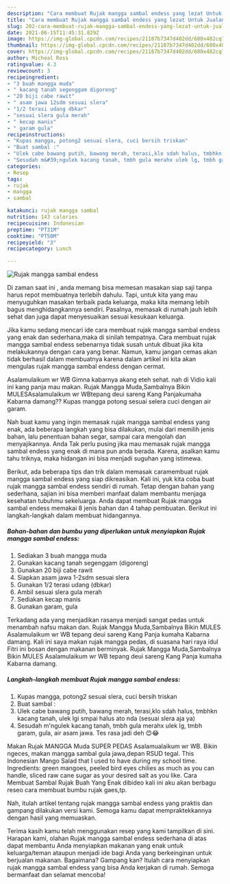 ```yaml
---
description: "Cara membuat Rujak mangga sambal endess yang lezat Untuk Jualan"
title: "Cara membuat Rujak mangga sambal endess yang lezat Untuk Jualan"
slug: 202-cara-membuat-rujak-mangga-sambal-endess-yang-lezat-untuk-jualan
date: 2021-06-15T11:45:31.829Z
image: https://img-global.cpcdn.com/recipes/21187b7347d402dd/680x482cq70/rujak-mangga-sambal-endess-foto-resep-utama.jpg
thumbnail: https://img-global.cpcdn.com/recipes/21187b7347d402dd/680x482cq70/rujak-mangga-sambal-endess-foto-resep-utama.jpg
cover: https://img-global.cpcdn.com/recipes/21187b7347d402dd/680x482cq70/rujak-mangga-sambal-endess-foto-resep-utama.jpg
author: Micheal Ross
ratingvalue: 4.3
reviewcount: 3
recipeingredient:
- "3 buah mangga muda"
- " kacang tanah segenggam digoreng"
- "20 biji cabe rawit"
- " asam jawa 12sdm sesuai slera"
- "1/2 terasi udang dbkar"
- "sesuai slera gula merah"
- " kecap manis"
- " garam gula"
recipeinstructions:
- "Kupas mangga, potong2 sesuai slera, cuci bersih triskan"
- "Buat sambal :"
- "Ulek cabe bawang putih, bawang merah, terasi,klo sdah halus, tmbhkn kacang tanah, ulek lgi smpai halus ato nda (sesuai slera aja ya)"
- "Sesudah m&#39;ngulek kacang tanah, tmbh gula merahx ulek lg, tmbh garam, gula, air asam jawa. Tes rasa jadi deh 😊😂"
categories:
- Resep
tags:
- rujak
- mangga
- sambal

katakunci: rujak mangga sambal 
nutrition: 143 calories
recipecuisine: Indonesian
preptime: "PT31M"
cooktime: "PT50M"
recipeyield: "3"
recipecategory: Lunch

---
```



![Rujak mangga sambal endess](https://img-global.cpcdn.com/recipes/21187b7347d402dd/680x482cq70/rujak-mangga-sambal-endess-foto-resep-utama.jpg)

Di zaman  saat ini , anda memang bisa memesan masakan siap saji tanpa harus repot membuatnya terlebih dahulu. Tapi, untuk kita yang mau menyuguhkan masakan terbaik pada keluarga, maka kita memang lebih bagus menghidangkannya sendiri. Pasalnya, memasak di rumah jauh lebih sehat dan juga dapat menyesuaikan sesuai kesukaan keluarga.

Jika kamu sedang mencari ide cara membuat rujak mangga sambal endess yang enak dan sederhana,maka di sinilah tempatnya. Cara membuat rujak mangga sambal endess  sebenarnya tidak susah untuk dibuat jika kita melakukannya dengan cara yang benar. Namun, kamu jangan cemas akan tidak berhasil dalam membuatnya 
karena dalam artikel ini kita akan mengulas rujak mangga sambal endess dengan cermat.  

Asalamulaikum wr WB Gimna kabarnya akang eteh sehat. nah di Vidio kali ini kang panja mau makan. Rujak Mangga Muda,Sambalnya Bikin MULESAsalamulaikum wr WBtepang deui sareng Kang Panjakumaha Kabarna damang?? Kupas mangga potong sesuai selera cuci dengan air garam.

Nah buat kamu yang ingin memasak rujak mangga sambal endess yang enak, ada beberapa langkah yang bisa dilakukan, mulai dari memilih jenis bahan, lalu penentuan bahan segar, sampai cara mengolah dan menyajikannya. Anda Tak perlu pusing jika mau memasak rujak mangga sambal endess yang enak di mana pun anda berada. Karena, asalkan kamu  tahu triknya, maka hidangan ini bisa menjadi suguhan yang istimewa.

Berikut, ada beberapa tips dan trik dalam memasak caramembuat rujak mangga sambal endess yang siap dikreasikan. Kali ini, yuk kita coba buat rujak mangga sambal endess sendiri di rumah. Tetap dengan bahan yang sederhana, sajian ini bisa memberi manfaat dalam membantu menjaga kesehatan tubuhmu sekeluarga. Anda dapat membuat Rujak mangga sambal endess memakai 8 jenis bahan dan 4 tahap pembuatan. Berikut ini langkah-langkah dalam membuat hidangannya.

<!--inarticleads1-->

##### Bahan-bahan dan bumbu yang diperlukan untuk menyiapkan Rujak mangga sambal endess:

1. Sediakan 3 buah mangga muda
1. Gunakan  kacang tanah segenggam (digoreng)
1. Gunakan 20 biji cabe rawit
1. Siapkan  asam jawa 1-2sdm sesuai slera
1. Gunakan 1/2 terasi udang (dbkar)
1. Ambil sesuai slera gula merah
1. Sediakan  kecap manis
1. Gunakan  garam, gula


Terkadang ada yang menjadikan rasanya menjadi sangat pedas untuk menambah nafsu makan dan. Rujak Mangga Muda,Sambalnya Bikin MULES Asalamulaikum wr WB tepang deui sareng Kang Panja kumaha Kabarna damang. Kali ini saya makan rujak mangga pedas, di suasana hari raya idul Fitri ini bosan dengan makanan berminyak. Rujak Mangga Muda,Sambalnya Bikin MULES Asalamulaikum wr WB tepang deui sareng Kang Panja kumaha Kabarna damang. 

<!--inarticleads2-->

##### Langkah-langkah membuat Rujak mangga sambal endess:

1. Kupas mangga, potong2 sesuai slera, cuci bersih triskan
1. Buat sambal :
1. Ulek cabe bawang putih, bawang merah, terasi,klo sdah halus, tmbhkn kacang tanah, ulek lgi smpai halus ato nda (sesuai slera aja ya)
1. Sesudah m&#39;ngulek kacang tanah, tmbh gula merahx ulek lg, tmbh garam, gula, air asam jawa. Tes rasa jadi deh 😊😂


Makan Rujak MANGGA Muda SUPER PEDAS Asalamualaikum wr WB. Bikin ngeces, makan mangga sambal gula jawa,depan RSUD tegal. This Indonesian Mango Salad that I used to have during my school time. Ingredients: green mangoes, peeled bird eyes chilies as much as you can handle, sliced raw cane sugar as your desired salt as you like. Cara Membuat Sambal Rujak Buah Yang Enak dibideo kali ini aku akan berbagu reseo cara membuat bumbu rujak gaes,tp. 

Nah, itulah artikel tentang  rujak mangga sambal endess  yang praktis dan gampang dilakukan versi kami. Semoga kamu dapat mempraktekkannya dengan hasil yang memuaskan. 

Terima kasih kamu telah menggunakan resep yang kami tampilkan di sini. Harapan kami, olahan  Rujak mangga sambal endess sederhana di atas dapat membantu Anda menyiapkan makanan yang enak untuk keluarga/teman ataupun menjadi ide bagi Anda yang berkeinginan untuk berjualan makanan. Bagaimana? Gampang kan? Itulah cara menyiapkan rujak mangga sambal endess yang bisa Anda kerjakan di rumah. Semoga bermanfaat dan selamat mencoba!

